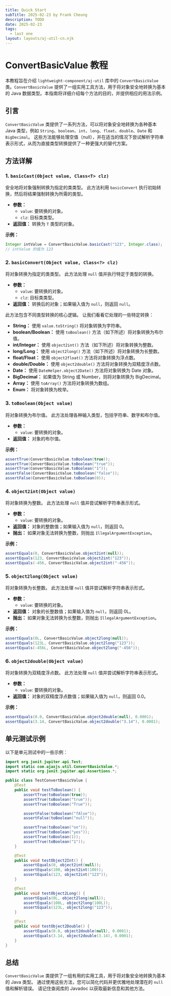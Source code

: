 ```yaml
---
title: Quick Start
subTitle: 2025-02-23 by Frank Cheung
description: TODO
date: 2025-02-23
tags:
  - last one
layout: layouts/aj-util-cn.njk
---
```

# ConvertBasicValue 教程 

本教程旨在介绍 `lightweight-component/aj-util` 库中的 `ConvertBasicValue` 类。`ConvertBasicValue` 提供了一组实用工具方法，用于将对象安全地转换为基本的 Java 数据类型。本指南将详细介绍每个方法的目的，并提供相应的用法示例。

## 引言

`ConvertBasicValue` 类提供了一系列方法，可以将对象安全地转换为各种基本 Java 类型，例如 `String`、`boolean`、`int`、`long`、`float`、`double`、`Date` 和 `BigDecimal`。 这些方法能够处理空值（null），并在适当的情况下尝试解析字符串表示形式，从而为直接类型转换提供了一种更强大的替代方案。

## 方法详解

### 1. `basicCast(Object value, Class<T> clz)`

安全地将对象强制转换为指定的类类型。 此方法利用 `basicConvert` 执行初始转换，然后将结果强制转换为所需的类型。

*   **参数：**
    *   `value`: 要转换的对象。
    *   `clz`: 目标类类型。
*   **返回值：** 转换为 `T` 类型的对象。

**示例：**

```java
Integer intValue = ConvertBasicValue.basicCast("123", Integer.class);
// intValue 的值为 123
```

### 2. `basicConvert(Object value, Class<?> clz)`

将对象转换为指定的类类型。 此方法处理 `null` 值并执行特定于类型的转换。

*   **参数：**
    *   `value`: 要转换的对象。
    *   `clz`: 目标类类型。
*   **返回值：** 转换后的对象；如果输入值为 `null`，则返回 `null`。

此方法包含不同类型转换的核心逻辑。 让我们看看它处理的一些特定转换：

*   **String：** 使用 `value.toString()` 将对象转换为字符串。
*   **boolean/Boolean：** 使用 `toBoolean()` 方法（如下所述）将对象转换为布尔值。
*   **int/Integer：** 使用 `object2int()` 方法（如下所述）将对象转换为整数。
*   **long/Long：** 使用 `object2long()` 方法（如下所述）将对象转换为长整数。
*   **float/Float：** 使用 `object2float()` 方法将对象转换为浮点数。
*   **double/Double：** 使用 `object2double()` 方法将对象转换为双精度浮点数。
*   **Date：** 使用 `DateHelper.object2Date()` 方法将对象转换为 Date 对象。
*   **BigDecimal：** 如果值为 String 或 Number，则将对象转换为 BigDecimal。
*   **Array：** 使用 `toArray()` 方法将对象转换为数组。
*   **Enum：** 将对象转换为枚举。

### 3. `toBoolean(Object value)`

将对象转换为布尔值。 此方法处理各种输入类型，包括字符串、数字和布尔值。

*   **参数：**
    *   `value`: 要转换的对象。
*   **返回值：** 对象的布尔值。

**示例：**

```java
assertTrue(ConvertBasicValue.toBoolean(true));
assertTrue(ConvertBasicValue.toBoolean("true"));
assertTrue(ConvertBasicValue.toBoolean("1"));
assertFalse(ConvertBasicValue.toBoolean("false"));
assertFalse(ConvertBasicValue.toBoolean(0));
```

### 4. `object2int(Object value)`

将对象转换为整数。 此方法处理 `null` 值并尝试解析字符串表示形式。

*   **参数：**
    *   `value`: 要转换的对象。
*   **返回值：** 对象的整数值；如果输入值为 `null`，则返回 0。
*   **抛出：** 如果对象无法转换为整数，则抛出 `IllegalArgumentException`。

**示例：**

```java
assertEquals(0, ConvertBasicValue.object2int(null));
assertEquals(123, ConvertBasicValue.object2int("123"));
assertEquals(-456, ConvertBasicValue.object2int("-456"));
```

### 5. `object2long(Object value)`

将对象转换为长整数。 此方法处理 `null` 值并尝试解析字符串表示形式。

*   **参数：**
    *   `value`: 要转换的对象。
*   **返回值：** 对象的长整数值；如果输入值为 `null`，则返回 0L。
*   **抛出：** 如果对象无法转换为长整数，则抛出 `IllegalArgumentException`。

**示例：**

```java
assertEquals(0L, ConvertBasicValue.object2long(null));
assertEquals(123L, ConvertBasicValue.object2long("123"));
assertEquals(-456L, ConvertBasicValue.object2long("-456"));
```

### 6. `object2double(Object value)`

将对象转换为双精度浮点数。 此方法处理 `null` 值并尝试解析字符串表示形式。

*   **参数：**
    *   `value`: 要转换的对象。
*   **返回值：** 对象的双精度浮点数值；如果输入值为 `null`，则返回 0.0。

**示例：**

```java
assertEquals(0.0, ConvertBasicValue.object2double(null), 0.0001);
assertEquals(3.14, ConvertBasicValue.object2double("3.14"), 0.0001);
```

## 单元测试示例

以下是单元测试中的一些示例：

```java
import org.junit.jupiter.api.Test;
import static com.ajaxjs.util.ConvertBasicValue.*;
import static org.junit.jupiter.api.Assertions.*;

public class TestConvertBasicValue {
    @Test
    public void testToBoolean() {
        assertTrue(toBoolean(true));
        assertTrue(toBoolean("true"));
        assertTrue(toBoolean("True"));

        assertFalse(toBoolean("fAlse"));
        assertFalse(toBoolean("null"));

        assertTrue(toBoolean("on"));
        assertTrue(toBoolean("yes"));
        assertTrue(toBoolean(1));
        assertTrue(toBoolean("1"));
    }

    @Test
    public void testObject2Int() {
        assertEquals(0, object2int(null));
        assertEquals(100, object2int(100));
        assertEquals(123, object2int("123"));
    }

    @Test
    public void testObject2Long() {
        assertEquals(0L, object2long(null));
        assertEquals(100L, object2long(100L));
        assertEquals(123L, object2long("123"));
    }

    @Test
    public void testObject2Double() {
        assertEquals(0.0, object2double(null), 0.0001);
        assertEquals(3.14, object2double(3.14), 0.0001);
    }
}
```

## 总结

`ConvertBasicValue` 类提供了一组有用的实用工具，用于将对象安全地转换为基本的 Java 类型。 通过使用这些方法，您可以简化代码并更优雅地处理潜在的 `null` 值和解析错误。 请记住查阅库的 Javadoc 以获取最新信息和其他方法。